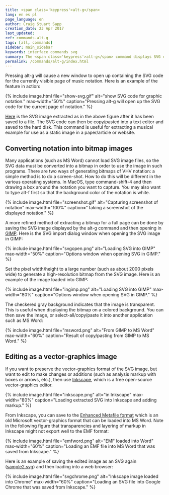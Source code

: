 ```yaml
---
title: <span class='keypress'>alt-g</span>
lang: en es pl
page_language: en
author: Craig Stuart Sapp
creation_date: 23 Apr 2017
last_updated:
ref: commands-alt-g
tags: [all, commands]
sidebar: main_sidebar
keywords: interface commands svg
summary: The <span class='keypress'>alt-g</span> command displays SVG code for the graphical music seen in the notation editor. 
permalink: /commands/alt-g/index.html
---
```


Pressing <span class="keypress">alt-g</span> will cause a new window
to open up containing the SVG code for the currently visible page
of music notation.  Here is an example of the feature in action:

{% include image.html
	file="show-svg.gif"
	alt="show SVG code for graphic notation."
	max-width="50%"
	caption="Pressing <span class='keypress'>alt-g</span> will open up the SVG code for the current page of notation."
%}


[Here](sample.svg) is the SVG image extracted as in the above figure 
after it has been saved to a file.
The SVG code can then be copy/pasted into a text editor and saved
to the hard disk.  This command is useful for extracting a musical
example for use as a static image in a paper/article or website.


## Converting notation into bitmap images ##

Many applications (such as MS Word) cannot load SVG image files, so
the SVG data must be converted into a bitmap in order to use the
image in such programs.  There are two ways of generating bitmaps
of VHV notation:  a simple method is to do a screen-shot.  How to
do this will be different in the various operating systems.  In
MacOS, type <span class="keypress">command-shift-4</span> and then
drawing a box around the notation you want to capture.  You may
also want to type <span class="keypress">alt-f</span> first so that
the background color of the notation is white.

{% include image.html
	file="screenshot.gif"
	alt="Capturing screenshot of notation"
	max-width="100%"
	caption="Taking a screenshot of the displayed notation."
%}

A more refined method of extracting a bitmap for a full page can be done by saving the
SVG image displayed by the <span class="keypress">alt-g</span>
command and then opening in [GIMP](https://www.gimp.org).  Here is the SVG import
dialog window when opening the SVG image in GIMP:

{% include image.html
	file="svgopen.png"
	alt="Loading SVG into GIMP"
	max-width="50%"
	caption="Options window when opening SVG in GIMP."
%}

Set the pixel width/height to a large number (such as about 2000 pixels wide)
to generate a high-resolution bitmap from the SVG image.  Here is an example
of the image loaded into GIMP:

{% include image.html
	file="ingimp.png"
	alt="Loading SVG into GIMP"
	max-width="80%"
	caption="Options window when opening SVG in GIMP."
%}

The checkered gray background indicates that the image is transparent.  This 
is useful when displaying the bitmap on a colored background.  You can then save
the image, or select-all/copy/paste it into another application such as MS Word:

{% include image.html
	file="msword.png"
	alt="From GIMP to MS Word"
	max-width="60%"
	caption="Result of copy/pasting from GIMP to MS Word."
%}


## Editing as a vector-graphics image ##

If you want to preserve the vector-graphics format of the SVG image, but want
to edit to make changes or additions (such as analysis markup with boxes or
arrows, etc.), then use [Inkscape](https://inkscape.org/en), which is a free
open-source vector-graphics editor.

{% include image.html
	file="inkscape.png"
	alt="in Inkscape"
	max-width="80%"
	caption="Loading extracted SVG into Inkscape and adding markup."
%}

From Inkscape, you can save to the [Enhanced Metafile format](https://en.wikipedia.org/wiki/Windows_Metafile) which is an old Microsoft vector-graphics format that can be
loaded into MS Word.  Note in the following figure that transparencies and layering 
of markup in Inkscape might not export well to the EMF format:

{% include image.html
	file="emfword.png"
	alt="EMF loaded into Word"
	max-width="60%"
	caption="Loading an EMF file into MS Word that was saved from Inkscape."
%}


Here is an example of saving the edited image as an SVG again ([sample2.svg](sample2.svg))
 and then loading into a web browser:

{% include image.html
	file="svgchrome.png"
	alt="Inkscape image loaded into Chrome"
	max-width="60%"
	caption="Loading an SVG file into Google Chrome that was saved from Inkscape."
%}





